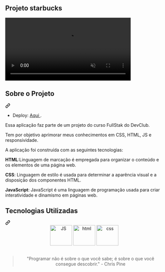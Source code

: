 <h2>Projeto starbucks</h2>

<video src="https://github.com/MatheusAlexandre20/STARBUCKS/assets/169319827/44ee545d-9380-4df8-89b7-3c669575b371" style="max-height:640px; min-height: 200px"  controls="controls" muted="muted"></video>
<div class="markdown-heading" dir="auto"><h2 tabindex="-1" class="heading-element" dir="auto">Sobre o Projeto</h2><a id="user-content-sobre-o-projeto" class="anchor" aria-label="Permalink: Sobre o Projeto" href="#sobre-o-projeto"><svg class="octicon octicon-link" viewBox="0 0 16 16" version="1.1" width="16" height="16" aria-hidden="true"><path d="m7.775 3.275 1.25-1.25a3.5 3.5 0 1 1 4.95 4.95l-2.5 2.5a3.5 3.5 0 0 1-4.95 0 .751.751 0 0 1 .018-1.042.751.751 0 0 1 1.042-.018 1.998 1.998 0 0 0 2.83 0l2.5-2.5a2.002 2.002 0 0 0-2.83-2.83l-1.25 1.25a.751.751 0 0 1-1.042-.018.751.751 0 0 1-.018-1.042Zm-4.69 9.64a1.998 1.998 0 0 0 2.83 0l1.25-1.25a.751.751 0 0 1 1.042.018.751.751 0 0 1 .018 1.042l-1.25 1.25a3.5 3.5 0 1 1-4.95-4.95l2.5-2.5a3.5 3.5 0 0 1 4.95 0 .751.751 0 0 1-.018 1.042.751.751 0 0 1-1.042.018 1.998 1.998 0 0 0-2.83 0l-2.5 2.5a1.998 1.998 0 0 0 0 2.83Z"></path></svg></a></div>
<ul dir="auto">
<li>Deploy: <a href="https://starbkiltbucks.netlify.app/" rel="nofollow">   Aqui </a>.</li>
</ul>

<p dir="auto">Essa aplicação faz parte de um projeto do curso FullStak do DevClub.</p>

<p dir="auto"> Tem por objetivo aprimorar meus conhecimentos em CSS, HTML, JS e responsividade.</p>
  <p dir="auto">A aplicação foi construída com as seguintes tecnologias:</p>
<p dir="auto"><b>HTML</b>:Linguagem de marcação é empregada para organizar o conteúdo e os elementos de uma página web.</p>
<p dir="auto"><b>CSS</b>: Linguagem de estilo é usada para determinar a aparência visual e a disposição dos componentes HTML.</p>
<p dir="auto"><b>JavaScript</b>: JavaScript é uma linguagem de programação usada para criar interatividade e dinamismo em páginas web.</p>
<div class="markdown-heading" dir="auto"><h2 tabindex="-1" class="heading-element" dir="auto">Tecnologias Utilizadas</h2><a id="user-content-tecnologias-utilizadas" class="anchor" aria-label="Permalink: Tecnologias Utilizadas" href="#tecnologias-utilizadas"><svg class="octicon octicon-link" viewBox="0 0 16 16" version="1.1" width="16" height="16" aria-hidden="true"><path d="m7.775 3.275 1.25-1.25a3.5 3.5 0 1 1 4.95 4.95l-2.5 2.5a3.5 3.5 0 0 1-4.95 0 .751.751 0 0 1 .018-1.042.751.751 0 0 1 1.042-.018 1.998 1.998 0 0 0 2.83 0l2.5-2.5a2.002 2.002 0 0 0-2.83-2.83l-1.25 1.25a.751.751 0 0 1-1.042-.018.751.751 0 0 1-.018-1.042Zm-4.69 9.64a1.998 1.998 0 0 0 2.83 0l1.25-1.25a.751.751 0 0 1 1.042.018.751.751 0 0 1 .018 1.042l-1.25 1.25a3.5 3.5 0 1 1-4.95-4.95l2.5-2.5a3.5 3.5 0 0 1 4.95 0 .751.751 0 0 1-.018 1.042.751.751 0 0 1-1.042.018 1.998 1.998 0 0 0-2.83 0l-2.5 2.5a1.998 1.998 0 0 0 0 2.83Z"></path></svg></a></div>
<div align="center" dir="auto">
  <a target="_blank" rel="noopener noreferrer nofollow" href="https://camo.githubusercontent.com/83332cff730c24fb7829ea5ff814d2629572848a0881cf9a60222ef296263782/68747470733a2f2f736b696c6c69636f6e732e6465762f69636f6e733f693d6a73"><img src="https://camo.githubusercontent.com/83332cff730c24fb7829ea5ff814d2629572848a0881cf9a60222ef296263782/68747470733a2f2f736b696c6c69636f6e732e6465762f69636f6e733f693d6a73" title="JS" alt="JS" width="70" height="65" data-canonical-src="https://skillicons.dev/icons?i=js" style="max-width: 100%;"></a> 
  <a target="_blank" rel="noopener noreferrer nofollow" href="https://camo.githubusercontent.com/4c31cabd8b3aa138d55adcf0a5415e5f71f38f4f5eb0ef7312ef675077834b8d/68747470733a2f2f736b696c6c69636f6e732e6465762f69636f6e733f693d68746d6c"><img src="https://camo.githubusercontent.com/4c31cabd8b3aa138d55adcf0a5415e5f71f38f4f5eb0ef7312ef675077834b8d/68747470733a2f2f736b696c6c69636f6e732e6465762f69636f6e733f693d68746d6c" title="html" alt="html" width="70" height="65" data-canonical-src="https://skillicons.dev/icons?i=html" style="max-width: 100%;"></a> 
  <a target="_blank" rel="noopener noreferrer nofollow" href="https://camo.githubusercontent.com/e531a79257b93921f8b58efa952eb049ceb2672bcf57bd666165476261c145a8/68747470733a2f2f736b696c6c69636f6e732e6465762f69636f6e733f693d637373"><img src="https://camo.githubusercontent.com/e531a79257b93921f8b58efa952eb049ceb2672bcf57bd666165476261c145a8/68747470733a2f2f736b696c6c69636f6e732e6465762f69636f6e733f693d637373" title="css" alt="css" width="70" height="65" data-canonical-src="https://skillicons.dev/icons?i=css" style="max-width: 100%;"></a> 
</div>

</div>
<h2 dir="auto"></h2>
<div align="center" dir="auto">
<blockquote>
<p dir="auto">"Programar não é sobre o que você sabe; é sobre o que você consegue descobrir." - Chris Pine</p>
</blockquote>
</div>

